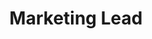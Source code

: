 ---
layout: post
weight: 300
name: Said Zaid-Alkailani
status: founder
title: Marketing Lead
img: /assets/images/members/said.jpg
email: marketing [at] innovationonboard.ca
biography: >
  Ngai To recently graduated from UBC with distinction in chemical engineering (minor in computer science).
linkedin: https://www.linkedin.com/in/c-siang-lim-98535048
---